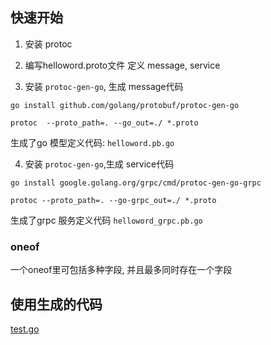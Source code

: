 
## 快速开始
1. 安装 protoc

2. 编写helloword.proto文件
定义 message, service


3. 安装 `protoc-gen-go`, 生成 message代码

```
go install github.com/golang/protobuf/protoc-gen-go

protoc  --proto_path=. --go_out=./ *.proto
```
生成了go 模型定义代码: `helloword.pb.go`





4. 安装 `protoc-gen-go`,生成 service代码
```
go install google.golang.org/grpc/cmd/protoc-gen-go-grpc

protoc --proto_path=. --go-grpc_out=./ *.proto
```
生成了grpc 服务定义代码 `helloword_grpc.pb.go`

### oneof 
一个oneof里可包括多种字段, 并且最多同时存在一个字段

## 使用生成的代码
[test.go](./test.go)

